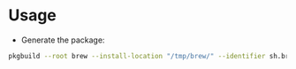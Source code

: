 # Usage

- Generate the package:
```sh
pkgbuild --root brew --install-location "/tmp/brew/" --identifier sh.brew.Homebrew --scripts scripts --min-os-version 11.0 --filter .DS_Store --version 1 Homebrew.pkg
```